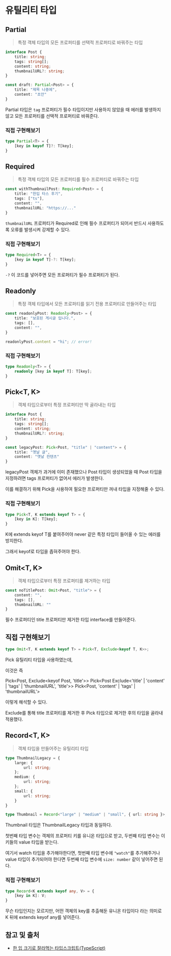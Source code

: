 # 유틸리티 타입

## Partial<T>

> 특정 객체 타입의 모든 프로퍼티를 선택적 프로퍼티로 바꿔주는 타입

```typescript
interface Post {
    title: string;
    tags: string[];
    content: string;
    thumbnailURL?: string;
}

const draft: Partial<Post> = {
    title: "제목 나중에",
    content: "초안"
}
```

Partial 타입은 `tag` 프로퍼티가 필수 타입이지만
사용하지 않았을 때 에러를 발생하지 않고 모든 프로퍼티를
선택적 프로퍼티로 바꿔준다.

### 직접 구현해보기

```typescript
type Partial<T> = {
    [key in keyof T]?: T[key];
}
```

## Required<T>

> 특정 객체 타입의 모든 프로퍼티를 필수 프로퍼티로 바꿔주는 타입

```typescript
const withThumbnailPost: Required<Post> = {
    title: "한입 타스 후기",
    tags: ["ts"],
    content: "",
    thumbnailURL: "https://..."
}
```

`thumbnailURL` 프로퍼티가 Required<Post>로 인해 필수 프로퍼티가 되어서
반드시 사용하도록 오류를 발생시켜 강제할 수 있다.

### 직접 구현해보기

```typescript
type Required<T> = {
    [key in keyof T]-?: T[key];
}
```

`-?` 이 코드를 넣어주면 모든 프로퍼티가 필수 프로퍼티가 된다.

## Readonly<T>

> 특정 객체 타입에서 모든 프로퍼티를 읽기 전용 프로퍼티로 만들어주는 타입

```typescript
const readonlyPost: Readonly<Post> = {
    title: "보호된 게시글 입니다.",
    tags: [],
    content: "",
}

readonlyPost.content = "hi"; // error!
```

### 직접 구현해보기

```typescript
type Readonly<T> = {
    readonly [key in keyof T]: T[key];
}
```

## Pick<T, K>

> 객체 타입으로부터 특정 프로퍼티만 딱 골라내는 타입

```typescript
interface Post {
    title: string;
    tags: string[];
    content: string;
    thumbnailURL?: string;
}

const legacyPost: Pick<Post, "title" | "content"> = {
    title: "옛날 글",
    content: "옛날 컨텐츠"
}
```

legacyPost 객체가 과거에 이미 존재했으나 Post 타입이
생성되었을 때 Post 타입을 지정하려면 tags 프로퍼티가 없어서 에러가 발생한다.

이를 해결하기 위해 Pick을 사용하여 필요한 프로퍼티만 꺼내
타입을 지정해줄 수 있다.

### 직접 구현해보기

```typescript
type Pick<T, K extends keyof T> = {
    [key in K]: T[key];
}
```

K에 extends keyof T를 붙여주어야 never 같은 특정 타입이 들어올 수 있는
에러를 방지한다.

그래서 keyof로 타입을 좁혀주어야 한다.

## Omit<T, K>

> 객체 타입으로부터 특정 프로퍼티를 제거하는 타입

```typescript
const noTitlePost: Omit<Post, "title"> = {
    content: "",
    tags: [],
    thumbnailURL: ""
}
```

필수 프로퍼티인 title 프로퍼티만 제거한 타입 interface를 만들어준다.

## 직접 구현해보기

```typescript
type Omit<T, K extends keyof T> = Pick<T, Exclude<keyof T, K>>;
```

Pick 유틸리티 타입을 사용하였는데,

이것은 즉

Pick<Post, Exclude<keyof Post, 'title'>>
Pick<Post Exclude<'title' | 'content' | 'tags' | 'thumbnailURL', 'title'>>
Pick<Post, 'content' | 'tags' | 'thumbnailURL'>

이렇게 해석할 수 있다.

Exclude를 통해 title 프로퍼티를 제거한 후 Pick 타입으로
제거한 후의 타입을 골라내 적용했다.

## Record<T, K>

> 객체 타입을 만들어주는 유틸리티 타입

```typescript
type ThumbnailLegacy = {
    large: {
        url: string;
    };
    medium: {
        url: string;
    };
    small: {
        url: string;
    }
}

type Thumbnail = Record<"large" | "medium" | "small", { url: string }>;
```

Thumbnail 타입은 ThumbnailLegacy 타입과 동일하다.

첫번째 타입 변수는 객체의 프로퍼티 키를 유니온 타입으로 받고,
두번째 타입 변수는 이 키들의 value 타입을 받는다.

여기서 watch 타입을 추가해야한다면, 첫번째 타입 변수에 `"watch"`를 추가해주거나
value 타입이 추가되어야 한다면 두번째 타입 변수에
`size: number` 같이 넣어주면 된다.

### 직접 구현해보기

```typescript
type Record<K extends keyof any, V> = {
    [key in K]: V;
}
```

무슨 타입인지는 모르지만, 어떤 객체의 key를 추출해둔 유니온 타입이다
라는 의미로 K 뒤에 extends keyof any를 넣어준다.

## 참고 및 출처

- [한 입 크기로 잘라먹는 타입스크립트(TypeScript)](https://www.inflearn.com/course/%ED%95%9C%EC%9E%85-%ED%81%AC%EA%B8%B0-%ED%83%80%EC%9E%85%EC%8A%A4%ED%81%AC%EB%A6%BD%ED%8A%B8?srsltid=AfmBOoqKyeukk5UXUwfKCAc4kjJVMZ6l_1muf8wV2_i14aiBihNU4Kbs)
